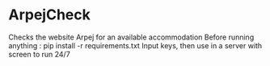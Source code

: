 # ArpejCheck
Checks the website Arpej for an available accommodation
Before running anything :
pip install -r requirements.txt
Input keys, then use in a server with screen to run 24/7
